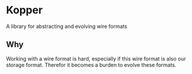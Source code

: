 # Kopper
A library for abstracting and evolving wire formats

## Why

Working with a wire format is hard, especially if this wire format is also
our storage format. Therefor it becomes a burden to evolve these formats.
